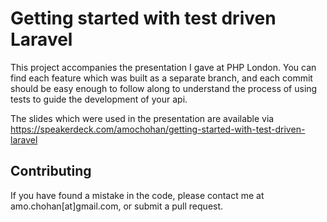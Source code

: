 # Getting started with test driven Laravel 

This project accompanies the presentation I gave at PHP London. You can find each feature which was built as a separate branch, and each commit should be easy enough to follow along to understand the process of using tests to guide the development of your api.

The slides which were used in the presentation are available via https://speakerdeck.com/amochohan/getting-started-with-test-driven-laravel

## Contributing

If you have found a mistake in the code, please contact me at amo.chohan[at]gmail.com, or submit a pull request.
